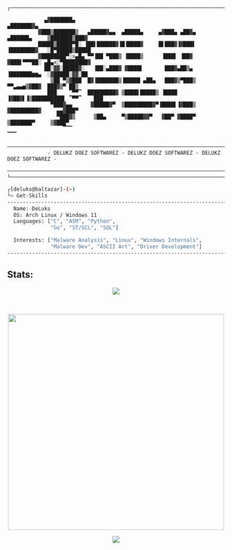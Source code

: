 ```ascii
┌─────────────────────────────────────────────────────────────────────────────────────────────────┐
               
            ▄▓███████▄                                                        ▄███████▓▄  
          ▓███▒███████▒   ▄█████▓▄▄  ▄█████▄     ▄▓███▄ ▄██▓▄   ▄██████▄     ▒███████▒███▓
          █████▒█████▀█░ ▐██▌██████▓▐█▐████▓     █▌███▓▐▓███▌  ▐████████▓   ░█▀█████▒█████
          ▓████████▀░x▄█▄ ▀▀▐██ ▀███▒ ▐████▒      ▐███▌ ▐██▓   ▓███▌▀▀▀██░ ▄█▄x░▀████████▓  
            ██░▓▓░█████▓░   ▐██░▄███▓ ▓████▌       ███▓▄██▒▄  ▐███████▆▆▄  ░▓█████░▓▓░██ 
              ▒██ ▀▒▓███  █▓▐███████▒▐█████ ▄██▄   ███▓▒▀███▒  ▀▀▃▄▄▅▒▓██▓  ███▓▒▀ ██▒ 
             ███    ▔▀▀▔  █████████▓ ▒████▌█████▒ ▐████ ▐▓██▓▌▐▒██████████▌ ▔▀▀▔    ███ 
              ▀███▓▄▄      ▓█████▓▀  ▒█████████▓▀▐████▌▐▓███▒  ▓█████████▓     ▄▄▓███▀     
                ▀███▓▒      ▒██▄     ▀▒█████▓▓▀   ▓██▀ ▓████▀   ▒███████▀     ▒▓███▀      
                  ▔▔▔                                                          ▔▔▔  
          ───────────────────────────────────────────────────────────────────────────────
             - DELUKZ DOEZ SOFTWAREZ - DELUKZ DOEZ SOFTWAREZ - DELUKZ DOEZ SOFTWAREZ -   
          ───────────────────────────────────────────────────────────────────────────────
└─────────────────────────────────────────────────────────────────────────────────────────────────┘
```
```sh
┌[deluks@baltazar]-(~)
└> Get-Skills
---------------------------------------------------------------------------------------------------
  Name: DeLuks
  OS: Arch Linux / Windows 11
  Languages: ["C", "ASM", "Python",
              "Go", "ST/SCL", "SQL"]

  Interests: ["Malware Analysis", "Linux", "Windows Internals",
              "Malware Dev", "ASCII Art", "Driver Development"]
---------------------------------------------------------------------------------------------------
```

## Stats:
<p align="center">
    <img src="https://github-readme-streak-stats-woad.vercel.app?user=DeLuks2006&theme=dark"/>
</p>
<br/>
<p align="center"><img src="https://github-readme-stats.vercel.app/api/top-langs/?username=DeLuks2006&count_private=true&layout=compact&theme=dark&exclude_repo=deluks2006.github.io,dot-files,Purr-Fetch,DNA-Quote-Bot,vim-config,ParsELF-Webp" width = 500px />

<div align=center>
  <img src="https://skillicons.dev/icons?i=c,cpp,py,arduino,htmx,sqlite,mysql,linux,windows" />
</div>
